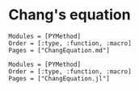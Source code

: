 # Chang's equation

```@index
Modules = [PYMethod]
Order = [:type, :function, :macro]
Pages = ["ChangEquation.md"]
```

```@autodocs
Modules = [PYMethod]
Order = [:type, :function, :macro]
Pages = ["ChangEquation.jl"]
```

